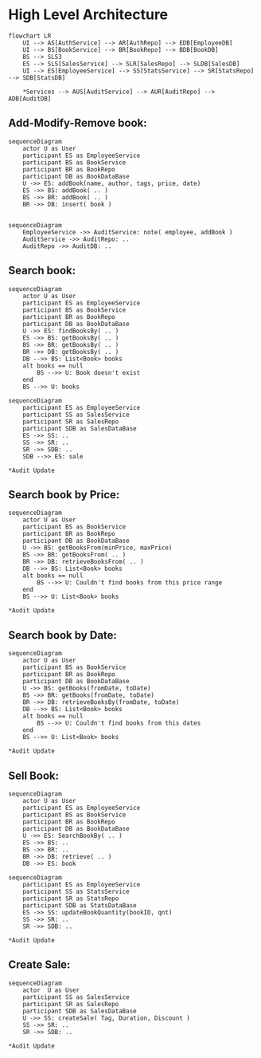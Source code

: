 # High Level Architecture
```mermaid
flowchart LR
    UI --> AS[AuthService] --> AR[AuthRepo] --> EDB[EmployeeDB]
    UI --> BS[BookService] --> BR[BookRepo] --> BDB[BookDB]
    BS --> SLS3
    ES --> SLS[SalesService] --> SLR[SalesRepo] --> SLDB[SalesDB]
    UI --> ES[EmployeeService] --> SS[StatsService] --> SR[StatsRepo] --> SDB[StatsDB]
    
    *Services --> AUS[AuditService] --> AUR[AuditRepo] --> ADB[AuditDB]
```

[//]: # (- Server)

[//]: # (```mermaid)

[//]: # (flowchart LR)

[//]: # (    TCP_Server --> Controller --> Service --> Repo --> Files)

[//]: # (```)


## Add-Modify-Remove  book:
```mermaid
sequenceDiagram
    actor U as User
    participant ES as EmployeeService
    participant BS as BookService
    participant BR as BookRepo
    participant DB as BookDataBase
    U ->> ES: addBook(name, author, tags, price, date)
    ES ->> BS: addBook( .. )
    BS ->> BR: addBook( .. )
    BR ->> DB: insert( book )
    
```
```mermaid
sequenceDiagram
    EmployeeService ->> AuditService: note( employee, addBook )
    AuditService ->> AuditRepo: ..
    AuditRepo ->> AuditDB: ..
```

## Search book:
```mermaid
sequenceDiagram
    actor U as User
    participant ES as EmployeeService
    participant BS as BookService
    participant BR as BookRepo
    participant DB as BookDataBase
    U ->> ES: findBooksBy( .. )
    ES ->> BS: getBooksBy( .. )
    BS ->> BR: getBooksBy( .. )
    BR ->> DB: getBooksBy( .. )
    DB -->> BS: List<Book> books
    alt books == null
        BS -->> U: Book doesn't exist
    end
    BS -->> U: books
```
```mermaid
sequenceDiagram
    participant ES as EmployeeService
    participant SS as SalesService
    participant SR as SalesRepo
    participant SDB as SalesDataBase
    ES ->> SS: ..
    SS ->> SR: ..
    SR ->> SDB: ..
    SDB -->> ES: sale
```
``` *Audit Update ```





## Search book by Price:
```mermaid
sequenceDiagram
    actor U as User
    participant BS as BookService
    participant BR as BookRepo
    participant DB as BookDataBase
    U ->> BS: getBooksFrom(minPrice, maxPrice)
    BS ->> BR: getBooksFrom( .. )
    BR ->> DB: retrieveBooksFrom( .. )
    DB -->> BS: List<Book> books
    alt books == null
        BS -->> U: Couldn't find books from this price range
    end
    BS -->> U: List<Book> books

```
``` *Audit Update ```

## Search book by Date:
```mermaid
sequenceDiagram
    actor U as User
    participant BS as BookService
    participant BR as BookRepo
    participant DB as BookDataBase
    U ->> BS: getBooks(fromDate, toDate)
    BS ->> BR: getBooks(fromDate, toDate)
    BR ->> DB: retrieveBooksBy(fromDate, toDate)
    DB -->> BS: List<Book> books
    alt books == null
        BS -->> U: Couldn't find books from this dates
    end
    BS -->> U: List<Book> books

```
``` *Audit Update ```

## Sell Book:
```mermaid
sequenceDiagram
    actor U as User
    participant ES as EmployeeService
    participant BS as BookService
    participant BR as BookRepo
    participant DB as BookDataBase
    U ->> ES: SearchBookBy( .. )
    ES ->> BS: ..
    BS ->> BR: ..
    BR ->> DB: retrieve( .. )
    DB ->> ES: book
```
```mermaid
sequenceDiagram
    participant ES as EmployeeService
    participant SS as StatsService
    participant SR as StatsRepo
    participant SDB as StatsDataBase
    ES ->> SS: updateBookQuantity(bookID, qnt)
    SS ->> SR: ..
    SR ->> SDB: ..
```
``` *Audit Update ```

## Create Sale:
```mermaid
sequenceDiagram
    actor  U as User
    participant SS as SalesService
    participant SR as SalesRepo
    participant SDB as SalesDataBase
    U ->> SS: createSale( Tag, Duration, Discount )
    SS ->> SR: ..
    SR ->> SDB: ..
```
``` *Audit Update ```
